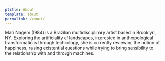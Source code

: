 ```yaml
---
ptitle: About
template: about
permalink: /about/
---
```

Mari Nagem (1984) is a Brazilian multidisciplinary artist based in Brooklyn, NY. Exploring the artificiality of landscapes, interested in anthropological transformations through technology, she is currently reviewing the notion of happiness, raising existential questions while trying to bring sensibility to the relationship with and through machines.
